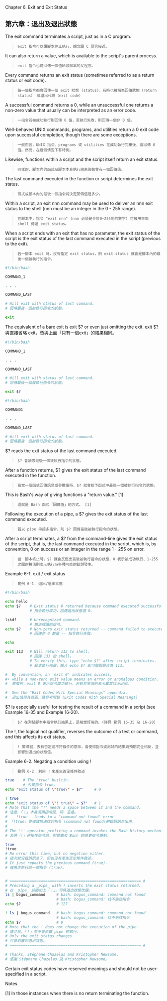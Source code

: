 Chapter 6. Exit and Exit Status

第六章：退出及退出狀態
---

The exit command terminates a script, just as in a C program. 

>`exit 指令可以讓腳本停止執行，觀念跟 C 語言接近。`

It can also return a value, which is available to the script's parent process.

>`exit 指令也可回傳一個值給該腳本的父程序。`

Every command returns an exit status (sometimes referred to as a return status or exit code).

>`每一個指令都會回傳一個 exit 狀態 (status)，有時也被稱為回傳狀態（return status） 或退出代碼（exit code）`

A successful command returns a 0, while an unsuccessful one returns a non-zero value that usually can be interpreted as an error code. 

>`一指令若被成功執行則回傳 0 值，若執行失敗，則回傳一個非 0 值。`

Well-behaved UNIX commands, programs, and utilities return a 0 exit code upon successful completion, though there are some exceptions.

>`一般而言，UNIX 指令、programs 或 utilities 在成功執行完畢後，會回傳 0 值。然而，在幾個情況下有特例。`

Likewise, functions within a script and the script itself return an exit status. 

>`同樣的，腳本內的函式及腳本本身執行結束後都會有一個回傳值。`

The last command executed in the function or script determines the exit status. 

>`函式或腳本內的最後一個指令將決定回傳值是多少。`

Within a script, an exit nnn command may be used to deliver an nnn exit status to the shell (nnn must be an integer in the 0 - 255 range).

>`在腳本中，指令 "exit nnn" (nnn 必須是介於0~255間的數字) 可被用來向 shell 傳遞 exit status。`

When a script ends with an exit that has no parameter, the exit status of the script is the exit status of the last command executed in the script (previous to the exit).

>`若一腳本 exit 時，沒有指定 exit status，則 exit status 就會是腳本內的最後一個被執行的指令。`

```bash
#!/bin/bash

COMMAND_1

. . .

COMMAND_LAST

# Will exit with status of last command.
# 回傳最後一個被執行指令的狀態。

exit
```

The equivalent of a bare exit is exit $? or even just omitting the exit.
exit $? 與直接省略 exit，皆與上面「只有一個exit」的結果相同。

```bash
#!/bin/bash

COMMAND_1

. . .

COMMAND_LAST

# Will exit with status of last command.
# 回傳最後一個被執行指令的狀態。

exit $?
```
```bash
#!/bin/bash

COMMAND1

. . . 

COMMAND_LAST

# Will exit with status of last command.
# 回傳最後一個被執行指令的狀態。
```

$? reads the exit status of the last command executed. 

>`$? 會讀取最後一個被執行指令的狀態。`

After a function returns, $? gives the exit status of the last command executed in the function. 

>`每當一個函式回傳訊息或參數值時，$? 就會給予函式中最後一個被執行指令的狀態。`

This is Bash's way of giving functions a "return value." [1]

>`這就是 Bash 函式「回傳值」的方式。 [1]`

Following the execution of a pipe, a $? gives the exit status of the last command executed.

>`若以 pipe 串接多指令，則 $? 回傳最後被執行指令的狀態。`

After a script terminates, a $? from the command-line gives the exit status of the script, that is, the last command executed in the script, which is, by convention, 0 on success or an integer in the range 1 - 255 on error.

>`當一腳本終止時，$? 就會反應出最後被執行指令的狀態，0 表示被成功執行、1-255 之間的數值則表示執行時各種可能的錯誤發生。`

Example 6-1. exit / exit status

>`範例 6-1. 退出/退出狀態`

```bash
#!/bin/bash

echo hello
echo $?    # Exit status 0 returned because command executed successfully.
           # 指令執行成功，回傳退出狀態值 0。

lskdf      # Unrecognized command.
           # 無法辨識的指令。
echo $?    # Non-zero exit status returned -- command failed to execute.
           # 回傳非 0 數值 -- 指令執行失敗。

echo

exit 113   # Will return 113 to shell.
           # 回傳 133 給 shell。
           # To verify this, type "echo $?" after script terminates.
           # 腳本執行完畢，輸入 echo $? 即可驗證是否為 113。

#  By convention, an 'exit 0' indicates success,
#+ while a non-zero exit value means an error or anomalous condition.
#  依慣例，exit 0 表示指令成功執行，若有非零值則表示異常狀況出現。

#  See the "Exit Codes With Special Meanings" appendix.
#  退出值與其意涵，請參考附錄 (Exit Codes With Special Meanings)
```

$? is especially useful for testing the result of a command in a script (see Example 16-35 and Example 16-20).

>`$? 在測試腳本中指令執行結果上，是相當好用的。(詳見 範例 16-35 及 16-20)`

The !, the logical not qualifier, reverses the outcome of a test or command, and this affects its exit status.

>`! 驚嘆號，表有否定或不符條件的意味，會使得指令或測試的結果與預期完全相反，並影響到退出的狀態值。`

Example 6-2. Negating a condition using !

>`範例 6-2. 利用 ！來產生否定條件敘述`

```bash
true    # The "true" builtin.
        # 內建指令 true。
echo "exit status of \"true\" = $?"     # 0

! true
echo "exit status of \"! true\" = $?"   # 1
# Note that the "!" needs a space between it and the command.
# 注意，「！」本身須與指令間，隔一空格。
#    !true   leads to a "command not found" error
# 「!true」會導致無法找到指令 (command not found)的錯誤訊息出現。 
#
# The '!' operator prefixing a command invokes the Bash history mechanism.
# 若將「!」連接在指令前，則會觸發 Bash 的歷史指令機制。

true
!true
# No error this time, but no negation either.
# 這次就沒錯誤訊息了，但也沒有產生否定條件敘述。
# It just repeats the previous command (true).
# 僅再次執行前一個指令 (true)。


# =========================================================== #
# Preceding a _pipe_ with ! inverts the exit status returned.
# 在 _pipe_ 前面加上「！」，可將退出狀態改變。
ls | bogus_command     # bash: bogus_command: command not found
                       # bash: bogus_command: 找不到該指令
echo $?                # 127

! ls | bogus_command   # bash: bogus_command: command not found
                       # bash: bogus_command: 找不到該指令
echo $?                # 0
# Note that the ! does not change the execution of the pipe.
# 請注意，「！」並不會影響 pipe 的執行。
# Only the exit status changes.
# 只會影響到退出狀態。
# =========================================================== #

# Thanks, Stéphane Chazelas and Kristopher Newsome.
# 感謝 Stéphane Chazelas 及 Kristopher Newsome。
```

Certain exit status codes have reserved meanings and should not be user-specified in a script.

Notes

[1]	In those instances when there is no return terminating the function.
